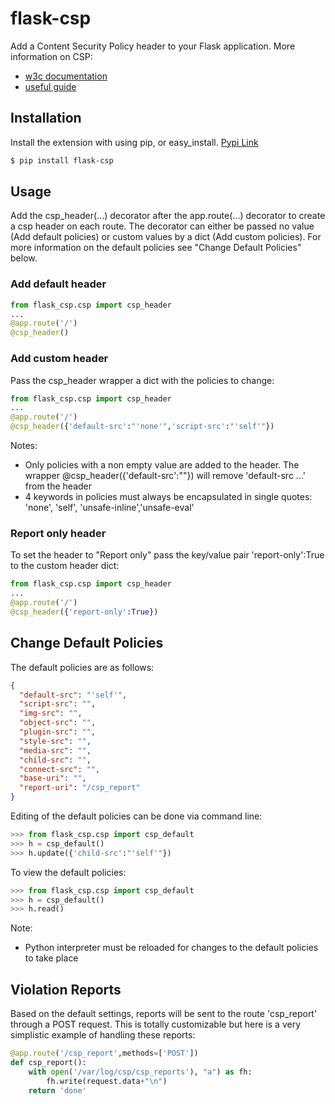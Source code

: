 # flask-csp

Add a Content Security Policy header to your Flask application.
More information on CSP:
* [w3c documentation](http://www.w3.org/TR/CSP2/)
* [useful guide](http://www.html5rocks.com/en/tutorials/security/content-security-policy/)

## Installation
Install the extension with using pip, or easy_install. [Pypi Link](https://pypi.python.org/pypi/flask-csp)
```bash
$ pip install flask-csp
```

## Usage
Add the csp_header(...) decorator after the app.route(...) decorator to create a csp header on each route. The decorator can either be passed no value (Add default policies) or custom values by a dict (Add custom policies). For more information on the default policies see "Change Default Policies" below.

### Add default header
```python
from flask_csp.csp import csp_header
...
@app.route('/')
@csp_header()
```
### Add custom header
Pass the csp_header wrapper a dict with the policies to change:
```python
from flask_csp.csp import csp_header
...
@app.route('/')
@csp_header({'default-src':"'none'",'script-src':"'self'"})
```
Notes: 
* Only policies with a non empty value are added to the header. The wrapper @csp_header({'default-src':""}) will remove 'default-src ...' from the header
* 4 keywords in policies must always be encapsulated in single quotes: 'none', 'self', 'unsafe-inline','unsafe-eval'

### Report only header
To set the header to "Report only" pass the key/value pair 'report-only':True to the custom header dict:
```python
from flask_csp.csp import csp_header
...
@app.route('/')
@csp_header({'report-only':True})
```

## Change Default Policies
The default policies are as follows:
```json
{
  "default-src": "'self'",
  "script-src": "",
  "img-src": "",
  "object-src": "",
  "plugin-src": "",
  "style-src": "",
  "media-src": "",
  "child-src": "",
  "connect-src": "",
  "base-uri": "",
  "report-uri": "/csp_report"
}
```
Editing of the default policies can be done via command line:
```python
>>> from flask_csp.csp import csp_default
>>> h = csp_default()
>>> h.update({'child-src':"'self'"})
```

To view the default policies:
```python
>>> from flask_csp.csp import csp_default
>>> h = csp_default()
>>> h.read()
```
Note: 
* Python interpreter must be reloaded for changes to the default policies to take place

## Violation Reports
Based on the default settings, reports will be sent to the route 'csp_report' through a POST request. This is totally customizable but here is a very simplistic example of handling these reports:
```python
@app.route('/csp_report',methods=['POST'])
def csp_report():
	with open('/var/log/csp/csp_reports'), "a") as fh:
		fh.write(request.data+"\n")
	return 'done'
```

